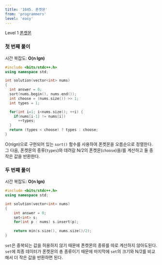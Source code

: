 ```yaml
---
title: '1845. 폰켓몬'
from: 'programmers'
level: 'easy'
---
```


Level 1 [폰켓몬](https://programmers.co.kr/learn/courses/30/lessons/1845)

### 첫 번째 풀이

시간 복잡도: **O(n lgn)**

```cpp
#include <bits/stdc++.h>
using namespace std;

int solution(vector<int> nums)
{
  int answer = 0;
  sort(nums.begin(), nums.end());
  int choose = (nums.size()) >> 1;
  int types = 1;

  for(int i=1; i<nums.size(); ++i) {
    if(nums[i-1] != nums[i])
      ++types;
  }
  return (types < choose) ? types : choose;
}
```

O(nlgn)으로 구현되어 있는 `sort()` 함수를 사용하여 폰켓몬을 오름순으로 정렬한다. 그 다음, 폰켓몬의 종류(`types`)와 데려갈 N/2의 폰켓몬(`choose`)을/를 계산하고 둘 중 작은 값을 반환한다. 

### 두 번째 풀이

시간 복잡도: **O(n lgn)**


```cpp
#include <bits/stdc++.h>
using namespace std;

int solution(vector<int> nums)
{
    int answer = 0;
    set<int> s;
    for(int p : nums) s.insert(p);
    
    return min(s.size(), nums.size()/2);
}
```

`set`은 중복되는 값을 허용하지 않기 때문에 폰켓몬의 종류를 따로 계산하지 않아도된다. `set`에 최종 데이터가 폰켓몬의 총 종류이기 때문에 마지막에 `set`의 크기와 N/2를 비교해서 더 작은 값을 반환하면 된다.